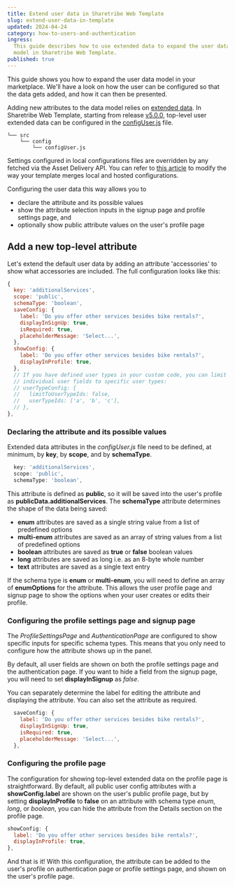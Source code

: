 ```yaml
---
title: Extend user data in Sharetribe Web Template
slug: extend-user-data-in-template
updated: 2024-04-24
category: how-to-users-and-authentication
ingress:
  This guide describes how to use extended data to expand the user data
  model in Sharetribe Web Template.
published: true
---
```


This guide shows you how to expand the user data model in your
marketplace. We'll have a look on how the user can be configured so that
the data gets added, and how it can then be presented.

Adding new attributes to the data model relies on
[extended data](/references/extended-data/). In Sharetribe Web Template,
starting from release [v5.0.0](https://github.com/sharetribe/web-template/releases/tag/v5.0.0), top-level user extended data can be
configured in the [configUser.js](https://github.com/sharetribe/web-template/blob/main/src/config/configUser.js) file.

```shell
└── src
    └── config
        └── configUser.js
```

<info>

Settings configured in local configurations files are overridden by any
fetched via the Asset Delivery API. You can refer to
[this article](/template/hosted-and-local-configurations/) to modify the
way your template merges local and hosted configurations.

</info>

Configuring the user data this way allows you to

- declare the attribute and its possible values
- show the attribute selection inputs in the signup page and profile
  settings page, and
- optionally show public attribute values on the user's profile page

## Add a new top-level attribute

Let's extend the default user data by adding an attribute 'accessories'
to show what accessories are included. The full configuration looks like
this:

```js
{
  key: 'additionalServices',
  scope: 'public',
  schemaType: 'boolean',
  saveConfig: {
    label: 'Do you offer other services besides bike rentals?',
    displayInSignUp: true,
    isRequired: true,
    placeholderMessage: 'Select...',
  },
  showConfig: {
    label: 'Do you offer other services besides bike rentals?',
    displayInProfile: true,
  },
  // If you have defined user types in your custom code, you can limit
  // individual user fields to specific user types:
  // userTypeConfig: {
  //   limitToUserTypeIds: false,
  //   userTypeIds: ['a', 'b', 'c'],
  // },
},
```

### Declaring the attribute and its possible values

Extended data attributes in the _configUser.js_ file need to be defined,
at minimum, by **key**, by **scope**, and by **schemaType**.

```js
  key: 'additionalServices',
  scope: 'public',
  schemaType: 'boolean',
```

This attribute is defined as **public**, so it will be saved into the
user's profile as **publicData.additionalServices**. The **schemaType**
attribute determines the shape of the data being saved:

- **enum** attributes are saved as a single string value from a list of
  predefined options
- **multi-enum** attributes are saved as an array of string values from
  a list of predefined options
- **boolean** attributes are saved as **true** or **false** boolean
  values
- **long** attributes are saved as long i.e. as an 8-byte whole number
- **text** attributes are saved as a single text entry

If the schema type is **enum** or **multi-enum**, you will need to
define an array of **enumOptions** for the attribute. This allows the
user profile page and signup page to show the options when your user
creates or edits their profile.

### Configuring the profile settings page and signup page

The _ProfileSettingsPage_ and _AuthenticationPage_ are configured to
show specific inputs for specific schema types. This means that you only
need to configure how the attribute shows up in the panel.

By default, all user fields are shown on both the profile settings page
and the authentication page. If you want to hide a field from the signup
page, you will need to set **displayInSignup** as _false_.

You can separately determine the label for editing the attribute and
displaying the attribute. You can also set the attribute as required.

```js
  saveConfig: {
    label: 'Do you offer other services besides bike rentals?',
    displayInSignUp: true,
    isRequired: true,
    placeholderMessage: 'Select...',
  },
```

### Configuring the profile page

The configuration for showing top-level extended data on the profile
page is straightforward. By default, all public user config attributes
with a **showConfig.label** are shown on the user's public profile page,
but by setting **displayInProfile** to **false** on an attribute with
schema type _enum_, _long_, or _boolean_, you can hide the attribute
from the Details section on the profile page.

```js
showConfig: {
  label: 'Do you offer other services besides bike rentals?',
  displayInProfile: true,
},
```

And that is it! With this configuration, the attribute can be added to
the user's profile on authentication page or profile settings page, and
shown on the user's profile page.

